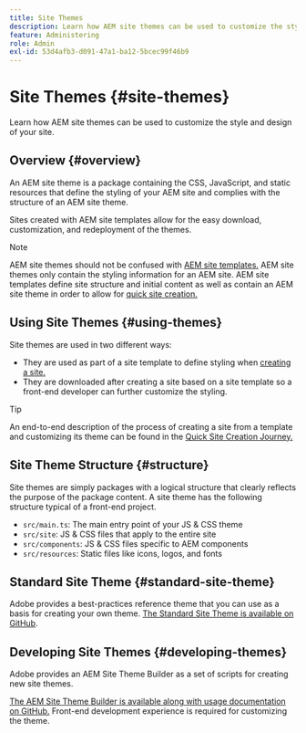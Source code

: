 ```yaml
---
title: Site Themes
description: Learn how AEM site themes can be used to customize the style and design of your site.
feature: Administering
role: Admin
exl-id: 53d4afb3-d091-47a1-ba12-5bcec99f46b9
---
```

# Site Themes {#site-themes}

Learn how AEM site themes can be used to customize the style and design of your site.

## Overview {#overview}

An AEM site theme is a package containing the CSS, JavaScript, and static resources that define the styling of your AEM site and complies with the structure of an AEM site theme.

Sites created with AEM site templates allow for the easy download, customization, and redeployment of the themes.

>[!NOTE]
>
>AEM site themes should not be confused with [AEM site templates.](site-templates.md) AEM site themes only contain the styling information for an AEM site. AEM site templates define site structure and initial content as well as contain an AEM site theme in order to allow for [quick site creation.](create-site.md)

## Using Site Themes {#using-themes}

Site themes are used in two different ways:

* They are used as part of a site template to define styling when [creating a site.](create-site.md)
* They are downloaded after creating a site based on a site template so a front-end developer can further customize the styling.

>[!TIP]
>
>An end-to-end description of the process of creating a site from a template and customizing its theme can be found in the [Quick Site Creation Journey.](/help/journey-sites/quick-site/overview.md)

## Site Theme Structure {#structure}

Site themes are simply packages with a logical structure that clearly reflects the purpose of the package content. A site theme has the following structure typical of a front-end project.

* `src/main.ts`: The main entry point of your JS & CSS theme
* `src/site`: JS & CSS files that apply to the entire site
* `src/components`: JS & CSS files specific to AEM components
* `src/resources`: Static files like icons, logos, and fonts

## Standard Site Theme {#standard-site-theme}

Adobe provides a best-practices reference theme that you can use as a basis for creating your own theme. [The Standard Site Theme is available on GitHub](https://github.com/adobe/aem-site-template-standard/tree/main/theme).

## Developing Site Themes {#developing-themes}

Adobe provides an AEM Site Theme Builder as a set of scripts for creating new site themes.

[The AEM Site Theme Builder is available along with usage documentation on GitHub.](https://github.com/adobe/aem-site-theme-builder) Front-end development experience is required for customizing the theme.
